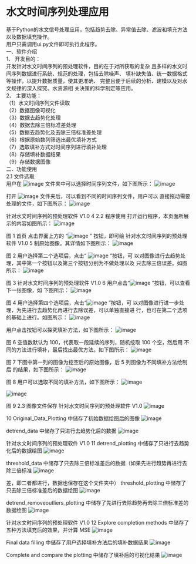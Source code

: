 # 水文时间序列处理应用  

基于Python的水文信号处理应用，包括趋势去除、异常值去除、滤波和填充方法以及数据填充操作。  
用户只需调用ui.py文件即可执行此程序。  
一、软件介绍  
1、 开发目的：  
开发针对水文时间序列的预处理软件，目的在于对所获取的复杂
且多样的水文时间序列数据进行系统、规范的处理，包括去除噪声、
填补缺失值、统一数据格式等操作，以提升数据质量，使其更准确、
完整且便于后续的分析、建模以及对水文规律的深入探究、水资源相
关决策的科学制定等应用。  
2、 主要功能：  
（1）水文时间序列文件读取  
（2）数据图像可视化  
（3）数据去趋势化处理  
（4）数据去除三倍标准差处理  
（5）数据去趋势化及去除三倍标准差处理  
（6）根据原始数列筛选出最优填补方式  
（7）选取填补方式对时间序列进行填补处理  
（8）存储填补数据结果  
（9）存储数据图像  
二．功能使用  
2.1 文件选取  
用户在 ![image](https://github.com/user-attachments/assets/680ed46b-5a12-4368-8a64-98e7f5e02b60)
文件夹中可以选择时间序列文件，如下图所示：
![image](https://github.com/user-attachments/assets/995d187a-0c8f-44ab-b9c9-00ac42f2dd3a)

打开 ![image](https://github.com/user-attachments/assets/2c6570b5-2c3f-4def-aef0-7ed6fa1c83bb)
文件夹后，可以看到不同的时间序列文件，用户可以
直接拖动需要处理的文件，如下图所示：
![image](https://github.com/user-attachments/assets/7a3cb3e8-e1a9-4ad1-a075-fea2c6ef9bb5)

针对水文时间序列的预处理软件 V1.0
4
2.2 程序使用
打开运行程序，本页面所展示的内容如图所示：
![image](https://github.com/user-attachments/assets/50f80010-ebd4-4d26-a979-68912296ab28)

图 1 首页
点击界面上方的 “![image](https://github.com/user-attachments/assets/8d338bf0-8c0e-4709-9be2-16f03ccc8b1a)
 ” 按钮，即可绘
针对水文时间序列的预处理软件 V1.0
5
制原始图像。其详情如下图所示：
![image](https://github.com/user-attachments/assets/095c7d07-4bb6-4336-acbc-ba5ef796cadf)

图 2 
用户选择第二个选项后，点击“ ![image](https://github.com/user-attachments/assets/d89c7080-da31-4c31-b3bc-860fd390ec57)
”按钮，可
以对图像进行去趋势处理，其中第一个按钮以及第三个按钮分别为不做处理以及
只去除三倍误差。如图所示：
![image](https://github.com/user-attachments/assets/12e939ff-ef55-4d5f-80ca-e826362c822b)

图 3
针对水文时间序列的预处理软件 V1.0
6
用户点击“![image](https://github.com/user-attachments/assets/1351ce21-318f-4b20-8504-102d2b5eaf5b)
 ”按钮，可以查看下一张图像，如
下图所示：
![image](https://github.com/user-attachments/assets/289de945-5d68-4fdc-a8fa-61203e3efd3b)

图 4 
用户选择第四个选项后，点击“![image](https://github.com/user-attachments/assets/df8c05c4-8a1a-460a-a38b-3e9c3b071002)
 ”按钮，可
以对图像进行进一步处理，为先进行去趋势化再进行去除误差，可以单独直接进
行，也可在第二个选项的基础上进行。如图所示：
![image](https://github.com/user-attachments/assets/056a01e5-10ee-41c0-aebd-222724bf8a89)

用户点击按钮可以探究填补方法，如下图所示：
![image](https://github.com/user-attachments/assets/ef7b3353-b5b9-4163-bbb2-457b432be1b7)

图 6 
空值数默认为 100，代表取一段延续的序列，随机挖取 100 个空，然后用
不同的方法进行填补，最后找出最优方法。如下图所示：
![image](https://github.com/user-attachments/assets/a09db076-0015-4f7c-8ef1-86dacb950678)

图 7
下图中第一列的图像为挖空后的原始图像，后 5 列图像为不同填补方法绘制后
的结果，如下图所示：
![image](https://github.com/user-attachments/assets/330daff0-bebf-4668-b47d-3400bafbb8b2)

图 8
用户可以选取不同的填补方法，如下图所示：
![image](https://github.com/user-attachments/assets/196c1cf9-6bed-4c29-a530-4aad030477e1)

![image](https://github.com/user-attachments/assets/906079be-d7a1-4887-932f-dc03db3e6f10)

图 9
2.3 图像文件保存
针对水文时间序列的预处理软件 V1.0
![image](https://github.com/user-attachments/assets/4e38449b-00d9-4964-84f9-394ae381166c)

10
Original_Data_Plotting 中储存了初始数据绘图后的图像
![image](https://github.com/user-attachments/assets/dbaf9353-8f19-4001-a280-69695ad3805d)

detrend_data 中储存了只进行去趋势化后的数据
![image](https://github.com/user-attachments/assets/bae5d82e-2d5c-41ba-a89b-0d3e74761843)

针对水文时间序列的预处理软件 V1.0
11
detrend_plotting 中储存了只进行去趋势化后的数据绘图
![image](https://github.com/user-attachments/assets/f69f3ced-78ea-4401-bd55-9860a50b2de4)

threshold_data 中储存了只去除三倍标准差后的数据（如果先进行趋势再进行去除三倍标准
![image](https://github.com/user-attachments/assets/9e7cec48-a696-4596-8e4a-85314f31d0a0)

差，即二者都进行，数据也保存在这个文件夹中）
threshold_plotting 中储存了只去除三倍标准差后的数据绘图
![image](https://github.com/user-attachments/assets/ea672b31-1239-4296-bab9-a53f4ee78046)

detrend_removeoutliers_plotting 中储存了先进行去除趋势再去除三倍标准差的数据绘图
![image](https://github.com/user-attachments/assets/89a4db74-cfb8-4ccc-8184-ddf4a7a61fc3)

针对水文时间序列的预处理软件 V1.0
12
Explore completion methods 中储存了五种方法填充后的效果，并计算 MSE
![image](https://github.com/user-attachments/assets/cea6349c-f80e-4f75-8bf6-d18b8f36a18b)

Final data filling 中储存了用户选择填补方法后的填补数据结果
![image](https://github.com/user-attachments/assets/e24694dd-314b-48e2-bcbe-661a9073b05e)

Complete and compare the plotting 中储存了填补后的可视化结果
![image](https://github.com/user-attachments/assets/7f9c8f6b-ca00-4124-92c2-7d2ebd30a7e3)
